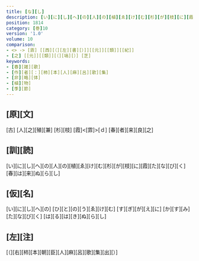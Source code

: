 ```yaml
---
title: [な][し]
description: [い][に][し][へ][の][人][の][植][ゑ][け][む][杉][が][枝][に][霞][た][な][び][く][春][は][来][ぬ][ら][し]
position: 1814
category: [巻]10
version: '1.0'
volume: 10
comparison:
- <> -> [霏] [[西][（][左][書][）]][[元]][[類]][[紀]]
- [之] [[元]][[類]][（][塙][）] [芝]
keywords:
- [春][雑][歌]
- [作][者][：][柿][本][人][麻][呂][歌][集]
- [非][略][体]
- [植][物]
- [季][節]
---
```


## [原][文]

[古] [人][之][殖][兼] [杉][枝] [霞]<[霏]>[ｄ] [春][者][来][良][之]

## [訓][読]

[い][に][し][へ][の][人][の][植][ゑ][け][む][杉][が][枝][に][霞][た][な][び][く][春][は][来][ぬ][ら][し]

## [仮][名]

[い][に][し][へ][の] [ひ][と][の][う][ゑ][け][む] [す][ぎ][が][え][に] [か][す][み][た][な][び][く] [は][る][は][き][ぬ][ら][し]

## [左][注]

[（][右][柿][本][朝][臣][人][麻][呂][歌][集][出][）]
